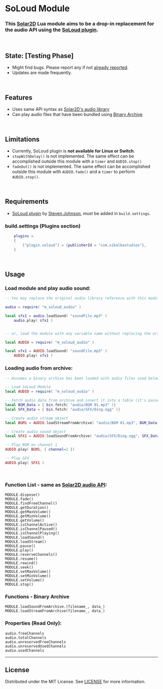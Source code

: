 # SoLoud Module
### This [Solar2D](https://solar2d.com) Lua module aims to be a drop-in replacement for the audio API using the [SoLoud plugin](https://forums.solar2d.com/t/soloud-audio-plugin/355040).

</br>

## State: [Testing Phase]
- Might find bugs. Please report any if not [already reported](https://github.com/siudesu/SoLoudModule/issues). 
- Updates are made frequently.

</br>

## Features
 - Uses same API syntax as [Solar2D's audio library](https://docs.coronalabs.com/api/library/audio/index.html)
 - Can play audio files that have been bundled using [Binary Archive](https://github.com/siudesu/BinaryArchive)

</br>

## Limitations
 - Currently, SoLoud plugin is **not available for Linux or Switch**.
 - `stopWithDelay()` is not implemented. The same effect can be accomplished outside this module with a `timer` and `AUDIO.stop()`
 - `fadeOut()` is not implemented. The same effect can be accomplished outside this module with `AUDIO.fade()` and a `timer` to perform `AUDIO.stop()`.

</br>



## Requirements
- [SoLoud plugin](https://github.com/solar2d/com.xibalbastudios-plugin.Bytemap) by [Steven Johnson](https://github.com/ggcrunchy), must be added in `build.settings`.

### build.settings (Plugins section)
```lua
	plugins =
	{
		["plugin.soloud"] = {publisherId = "com.xibalbastudios"},
	}
```

</br>

## Usage
### Load module and play audio sound:
```lua
-- You may replace the original audio library reference with this module without making additional changes to your project:

audio = require( "m_soloud_audio" )

local sfx1 = audio.loadSound( "soundFile.mp3" )
	audio.play( sfx1 )


-- or, load the module with any variable name without replacing the original audio library:

local AUDIO = require( "m_soloud_audio" )

local sfx1 = AUDIO.loadSound( "soundFile.mp3" )
	AUDIO.play( sfx1 )
```


### Loading audio from archive:
```lua
-- Assumes a binary archive has been loaded with audio files used below.

-- Load SoLoud Module
local AUDIO = require( "m_soloud_audio" )

-- Fetch audio data from archive and insert it into a table (it's passed by reference)
local BGM_Data = { bin.fetch( "audio/BGM 01.mp3" )}
local SFX_Data = { bin.fetch( "audio/SFX/Ding.ogg" )}

-- Create audio stream object
local BGM1 = AUDIO.loadStreamFromArchive( "audio/BGM 01.mp3", BGM_Data )

-- Create audio sound object
local SFX1 = AUDIO.loadSoundFromArchive( "audio/SFX/Ding.ogg", SFX_Data )

-- Play BGM on channel 1
AUDIO.play( BGM1, { channel=1 })

-- Play SFX
AUDIO.play( SFX1 )
```

</br>

### Function List - same as [Solar2D audio API](https://docs.coronalabs.com/api/library/audio/index.html):
```
MODULE.dispose()
MODULE.fade()
MODULE.findFreeChannel()
MODULE.getDuration()
MODULE.getMaxVolume()
MODULE.getMinVolume()
MODULE.getVolume()
MODULE.isChannelActive()
MODULE.isChannelPaused()
MODULE.isChannelPlaying()
MODULE.loadSound()
MODULE.loadStream()
MODULE.pause()
MODULE.play()
MODULE.reserveChannels()
MODULE.resume()
MODULE.rewind()
MODULE.seek()
MODULE.setMaxVolume()
MODULE.setMinVolume()
MODULE.setVolume()
MODULE.stop()
```
### Functions - Binary Archive
```
MODULE.loadSoundFromArchive.(filename_, data_)
MODULE.loadStreamFromArchive(filename_, data_)
```

### Properties (Read Only):
```
audio.freeChannels
audio.totalChannels
audio.unreservedFreeChannels
audio.unreservedUsedChannels
audio.usedChannels
```

---

## License
Distributed under the MIT License. See [LICENSE](https://github.com/siudesu/SoLoudModule/blob/main/LICENSE) for more information.
